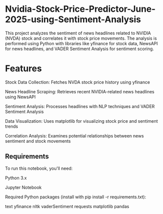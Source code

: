# Nvidia-Stock-Price-Predictor-June-2025-using-Sentiment-Analysis

This project analyzes the sentiment of news headlines related to NVIDIA (NVDA) stock and correlates it with stock price movements. The analysis is performed using Python with libraries like yfinance for stock data, NewsAPI for news headlines, and VADER Sentiment Analysis for sentiment scoring.

# Features

Stock Data Collection: Fetches NVDA stock price history using yfinance

News Headline Scraping: Retrieves recent NVIDIA-related news headlines using NewsAPI

Sentiment Analysis: Processes headlines with NLP techniques and VADER Sentiment Analysis

Data Visualization: Uses matplotlib for visualizing stock price and sentiment trends

Correlation Analysis: Examines potential relationships between news sentiment and stock movements

## Requirements

To run this notebook, you'll need:

Python 3.x

Jupyter Notebook

Required Python packages (install with pip install -r requirements.txt):

text
yfinance
nltk
vaderSentiment
requests
matplotlib
pandas
